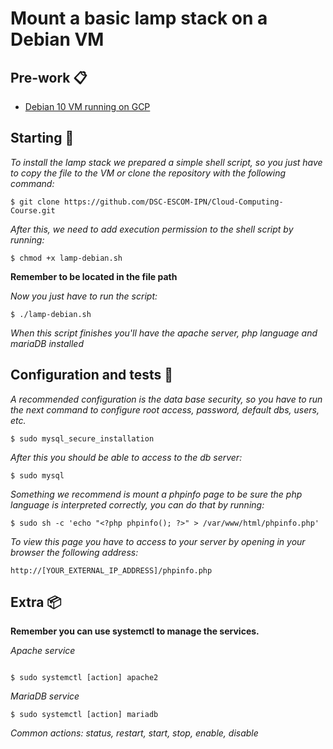 # Mount a basic lamp stack on a Debian VM 

## Pre-work 📋
* [Debian 10 VM running on GCP](https://console.cloud.google.com/compute/instances)

## Starting 🚀
_To install the lamp stack we prepared a simple shell script, so you just have to copy the file to the VM or clone the repository with the following command:_

```
$ git clone https://github.com/DSC-ESCOM-IPN/Cloud-Computing-Course.git
```

_After this, we need to add execution permission to the shell script by running:_

```
$ chmod +x lamp-debian.sh
```

**Remember to be located in the file path**

_Now you just have to run the script:_

```
$ ./lamp-debian.sh
```

_When this script finishes you'll have the apache server, php language and mariaDB installed_

## Configuration and tests 🔧

_A recommended configuration is the data base security, so you have to run the next command to configure root access, password, default dbs, users, etc._

```
$ sudo mysql_secure_installation
```

_After this you should be able to access to the db server:_

```
$ sudo mysql
```

_Something we recommend is mount a phpinfo page to be sure the php language is interpreted correctly, you can do that by running:_

```
$ sudo sh -c 'echo "<?php phpinfo(); ?>" > /var/www/html/phpinfo.php'
```

_To view this page you have to access to your server by opening in your browser the following address:_

```
http://[YOUR_EXTERNAL_IP_ADDRESS]/phpinfo.php
```

## Extra 📦

**Remember you can use systemctl to manage the services.**

_Apache service_

```

$ sudo systemctl [action] apache2
```

_MariaDB service_

```
$ sudo systemctl [action] mariadb
```

_Common actions: status, restart, start, stop, enable, disable_